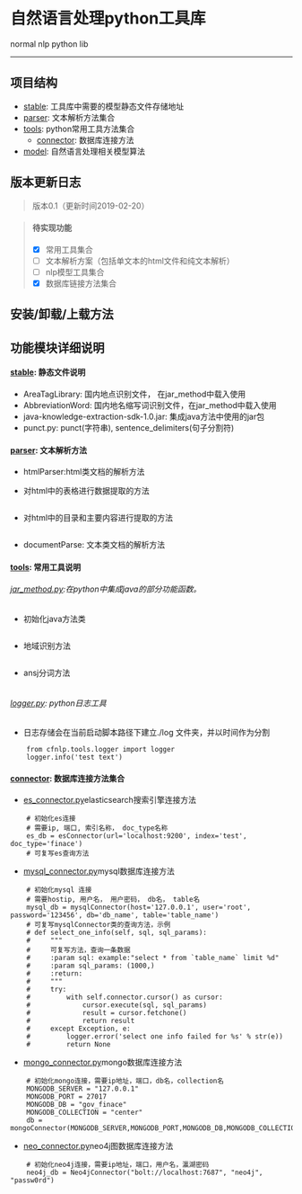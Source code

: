 # 自然语言处理python工具库

normal nlp python lib


-----

## 项目结构

* [stable](cfnlp/stable): 工具库中需要的模型静态文件存储地址
* [parser](cfnlp/parser): 文本解析方法集合
* [tools](cfnlp/tools): python常用工具方法集合
    * [connector](cfnlp/tools/connector): 数据库连接方法
* [model](cfnlp/model): 自然语言处理相关模型算法

## 版本更新日志

> 版本0.1（更新时间2019-02-20）

> #### 待实现功能
>- [X] 常用工具集合
>- [ ] 文本解析方案（包括单文本的html文件和纯文本解析）
>- [ ] nlp模型工具集合
>- [X] 数据库链接方法集合

## 安装/卸载/上载方法


## 功能模块详细说明

#### [stable](cfnlp/stable): 静态文件说明
* AreaTagLibrary: 国内地点识别文件， 在jar_method中载入使用
* AbbreviationWord: 国内地名缩写词识别文件，在jar_method中载入使用
* java-knowledge-extraction-sdk-1.0.jar: 集成java方法中使用的jar包
* punct.py: punct(字符串), sentence_delimiters(句子分割符)

#### [parser](cfnlp/parse): 文本解析方法

* htmlParser:html类文档的解析方法

- 对html中的表格进行数据提取的方法
```

```
- 对html中的目录和主要内容进行提取的方法
```

```

* documentParse: 文本类文档的解析方法

#### [tools](cfnlp/tools): 常用工具说明

###### [jar_method.py](cfnlp/tools/jar_method.py):在python中集成java的部分功能函数。

- 初始化java方法类
```

```

- 地域识别方法
```

```

- ansj分词方法
```

```

###### [logger.py](cfnlp/tools/logger.py): python日志工具

- 日志存储会在当前启动脚本路径下建立./log 文件夹，并以时间作为分割

```
    from cfnlp.tools.logger import logger
    logger.info('test text')
```


#### [connector](cfnlp/tools/connector): 数据库连接方法集合

- [es_connector.py](cfnlp/tools/connector/es_connector.py)elasticsearch搜索引擎连接方法
```
    # 初始化es连接
    # 需要ip, 端口, 索引名称， doc_type名称
    es_db = esConnector(url='localhost:9200', index='test', doc_type='finace')
    # 可复写es查询方法
```

- [mysql_connector.py](cfnlp/tools/connector/mysql_connector.py)mysql数据库连接方法

```
    # 初始化mysql 连接
    # 需要hostip, 用户名， 用户密码， db名， table名
    mysql_db = mysqlConnector(host='127.0.0.1', user='root', password='123456', db='db_name', table='table_name')
    # 可复写mysqlConnector类的查询方法，示例
    # def select_one_info(self, sql, sql_params):
    #     """
    #     可复写方法，查询一条数据
    #     :param sql: example:"select * from `table_name` limit %d"
    #     :param sql_params: (1000,)
    #     :return:
    #     """
    #     try:
    #         with self.connector.cursor() as cursor:
    #             cursor.execute(sql, sql_params)
    #             result = cursor.fetchone()
    #             return result
    #     except Exception, e:
    #         logger.error('select one info failed for %s' % str(e))
    #         return None
```

- [mongo_connector.py](cfnlp/tools/connector/mongo_connector.py)mongo数据库连接方法
```
    # 初始化mongo连接，需要ip地址，端口，db名，collection名
    MONGODB_SERVER = "127.0.0.1"
    MONGODB_PORT = 27017
    MONGODB_DB = "gov_finace"
    MONGODB_COLLECTION = "center"
    db = mongoConnector(MONGODB_SERVER,MONGODB_PORT,MONGODB_DB,MONGODB_COLLECTION)
```

- [neo_connector.py](cfnlp/tools/connector/neo_connector.py)neo4j图数据库连接方法
```
    # 初始化neo4j连接，需要ip地址，端口，用户名，瀛湖密码
    neo4j_db = Neo4jConnector("bolt://localhost:7687", "neo4j", "passw0rd")
```
